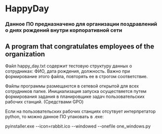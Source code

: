 # HappyDay
### Данное ПО предназначено для организации поздравлений о днях рождений внутри корпоративной сети
## A program that congratulates employees of the organization
Файл happy_day.txt содержит тестовую структуру данных о сотрудниках: ФИО, дата рождения, должность. Важно при формирование этого файла, повторять ее в строгом соответствие.

Файлы программы размещаются в сетевой открытой для всех сотрудников папке. Инициализация запуска осуществяется путем формирования задания в планировщике задач пользовательских рабочих станций. (Средствами GPO)

Если на пользовательских рабочих станциях отсутвует интерпретатор python, то можно данное ПО упаковать в .exe:

pyinstaller.exe --icon=rabbit.ico --windowed --onefile one_windows.py
